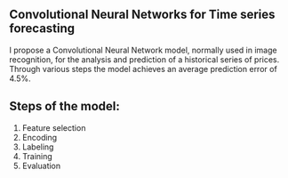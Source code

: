 ## Convolutional Neural Networks for Time series forecasting
I propose a Convolutional Neural Network model, normally used in image recognition, for the analysis and prediction of a historical series of prices. Through various steps the model achieves an average prediction error of 4.5%.

## Steps of the model:

1. Feature selection
2. Encoding
3. Labeling
4. Training
5. Evaluation
